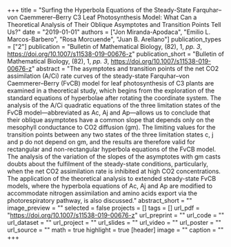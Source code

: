 +++
title = "Surfing the Hyperbola Equations of the Steady-State Farquhar–von Caemmerer–Berry C3 Leaf Photosynthesis Model: What Can a Theoretical Analysis of Their Oblique Asymptotes and Transition Points Tell Us?"
date = "2019-01-01"
authors = ["Jon Miranda-Apodaca", "Emilio L. Marcos-Barbero", "Rosa Morcuende", "Juan B. Arellano"]
publication_types = ["2"]
publication = "Bulletin of Mathematical Biology, (82), 1, _pp. 3_, https://doi.org/10.1007/s11538-019-00676-z"
publication_short = "Bulletin of Mathematical Biology, (82), 1, _pp. 3_, https://doi.org/10.1007/s11538-019-00676-z"
abstract = "The asymptotes and transition points of the net CO2 assimilation (A/Ci) rate curves of the steady-state Farquhar–von Caemmerer–Berry (FvCB) model for leaf photosynthesis of C3 plants are examined in a theoretical study, which begins from the exploration of the standard equations of hyperbolae after rotating the coordinate system. The analysis of the A/Ci quadratic equations of the three limitation states of the FvCB model—abbreviated as Ac, Aj and Ap—allows us to conclude that their oblique asymptotes have a common slope that depends only on the mesophyll conductance to CO2 diffusion (gm). The limiting values for the transition points between any two states of the three limitation states c, j and p do not depend on gm, and the results are therefore valid for rectangular and non-rectangular hyperbola equations of the FvCB model. The analysis of the variation of the slopes of the asymptotes with gm casts doubts about the fulfilment of the steady-state conditions, particularly, when the net CO2 assimilation rate is inhibited at high CO2 concentrations. The application of the theoretical analysis to extended steady-state FvCB models, where the hyperbola equations of Ac, Aj and Ap are modified to accommodate nitrogen assimilation and amino acids export via the photorespiratory pathway, is also discussed."
abstract_short = ""
image_preview = ""
selected = false
projects = []
tags = []
url_pdf = "https://doi.org/10.1007/s11538-019-00676-z"
url_preprint = ""
url_code = ""
url_dataset = ""
url_project = ""
url_slides = ""
url_video = ""
url_poster = ""
url_source = ""
math = true
highlight = true
[header]
image = ""
caption = ""
+++
